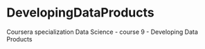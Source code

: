 # DevelopingDataProducts
Coursera specialization Data Science - course 9 - Developing Data Products
